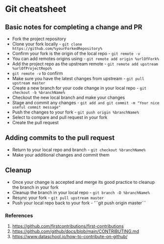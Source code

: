 # Git cheatsheet 
## Basic notes for completing a change and PR
 - Fork the project repository
 - Clone your fork locally - ```git clone https://github.com/%yourForkedRepository%```
 - Confirm your fork is the origin of the local repo - ```git remote -v```
  - You can add remotes origins using - ```git remote add origin %urlOfFork%```
 - Add the project repo as the upstream remote - ```git remote add upstream %urlOfProjectRepo%```
  - ```git remote -v``` to confirm
 - Make sure you have the latest changes from upstream - ```git pull upstream master```
 - Create a new branch for your code change in your local repo - ```git checkout -b %branchName%```
 - Checkout the new local branch and make your changes
 - Stage and commit any changes - ```git add and git commit -m "Your nice useful commit message"```
 - Push the changes to your fork - ```git push origin %branchName%```
 - Select to compare and pull request in your fork
 - Create the pull request 

## Adding commits to the pull request
 - Return to your local repo and branch - ```git checkout %branchName%```
 - Make your additional changes and commit them

## Cleanup
 - Once your change is accepted and merge its good practice to cleanup the branch in your fork
 - Cleanup the branch in your local repo - ```git branch -D %branchName%```
 - Resync your fork - ```git pull upstream master```
 - Push your local repo back to your fork - '``git push origin master```

### References
1. https://github.com/firstcontributions/first-contributions
2. https://github.com/github/docs/blob/main/CONTRIBUTING.md
3. https://www.dataschool.io/how-to-contribute-on-github/

 
